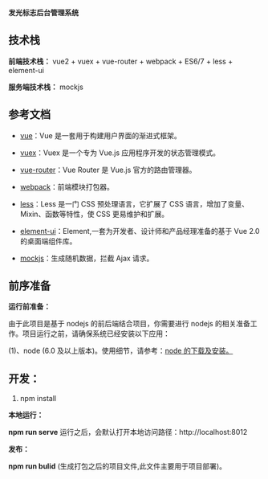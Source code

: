 <b>发光标志后台管理系统</b>

## 技术栈

**前端技术栈：** vue2 + vuex + vue-router + webpack + ES6/7 + less + element-ui

**服务端技术栈：** mockjs

## 参考文档

- [vue](https://vuejs.bootcss.com/v2/guide/)：Vue 是一套用于构建用户界面的渐进式框架。

- [vuex](https://vuex.vuejs.org/zh/)：Vuex 是一个专为 Vue.js 应用程序开发的状态管理模式。

- [vue-router](https://router.vuejs.org/zh/)：Vue Router 是 Vue.js 官方的路由管理器。

- [webpack](https://webpack.js.org/concepts/)：前端模块打包器。

- [less](http://lesscss.cn/)：Less 是一门 CSS 预处理语言，它扩展了 CSS 语言，增加了变量、Mixin、函数等特性，使 CSS 更易维护和扩展。

- [element-ui](https://element.eleme.io/)：Element,一套为开发者、设计师和产品经理准备的基于 Vue 2.0 的桌面端组件库。

- [mockjs](https://github.com/nuysoft/Mock/wiki/Getting-Started)：生成随机数据，拦截 Ajax 请求。

## 前序准备

**运行前准备：**

由于此项目是基于 nodejs 的前后端结合项目，你需要进行 nodejs 的相关准备工作。项目运行之前，请确保系统已经安装以下应用：

(1)、node (6.0 及以上版本)。使用细节，请参考：[node 的下载及安装。](https://nodejs.org/en/download/)

## 开发：

1. npm install

**本地运行：**

**npm run serve** 运行之后，会默认打开本地访问路径：http://localhost:8012

**发布：**

**npm run bulid** (生成打包之后的项目文件,此文件主要用于项目部署)。
